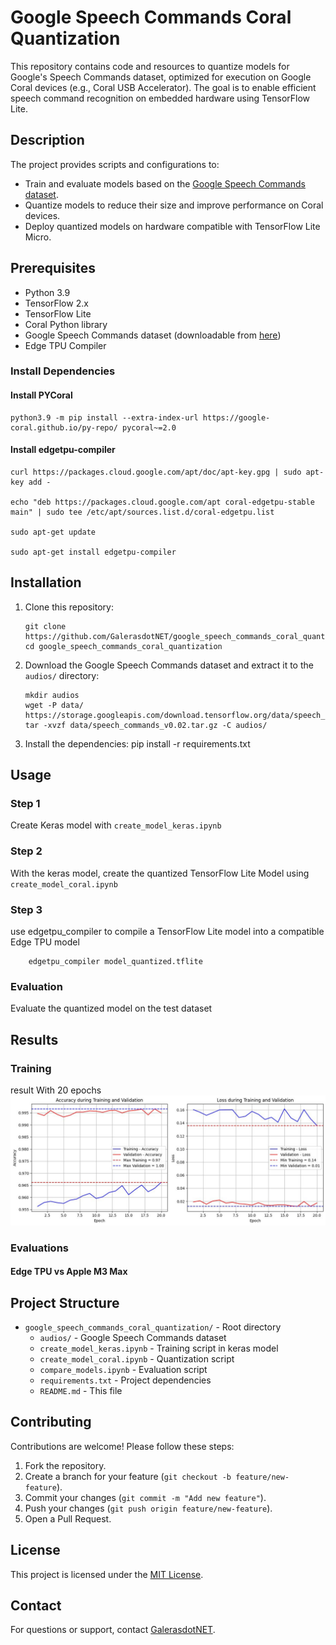 # Google Speech Commands Coral Quantization

This repository contains code and resources to quantize models for Google's Speech Commands dataset, optimized for execution on Google Coral devices (e.g., Coral USB Accelerator). The goal is to enable efficient speech command recognition on embedded hardware using TensorFlow Lite.

## Description

The project provides scripts and configurations to:
- Train and evaluate models based on the [Google Speech Commands dataset](https://ai.googleblog.com/2017/08/launching-speech-commands-dataset.html).
- Quantize models to reduce their size and improve performance on Coral devices.
- Deploy quantized models on hardware compatible with TensorFlow Lite Micro.

## Prerequisites

- Python 3.9
- TensorFlow 2.x
- TensorFlow Lite
- Coral Python library
- Google Speech Commands dataset (downloadable from [here](https://storage.googleapis.com/download.tensorflow.org/data/speech_commands_v0.02.tar.gz))
- Edge TPU Compiler

### Install Dependencies
#### Install PYCoral
    python3.9 -m pip install --extra-index-url https://google-coral.github.io/py-repo/ pycoral~=2.0

#### Install edgetpu-compiler
    curl https://packages.cloud.google.com/apt/doc/apt-key.gpg | sudo apt-key add -

    echo "deb https://packages.cloud.google.com/apt coral-edgetpu-stable main" | sudo tee /etc/apt/sources.list.d/coral-edgetpu.list

    sudo apt-get update

    sudo apt-get install edgetpu-compiler

    
## Installation

1. Clone this repository:
    ```
    git clone https://github.com/GalerasdotNET/google_speech_commands_coral_quantization.git
    cd google_speech_commands_coral_quantization
    ```

2. Download the Google Speech Commands dataset and extract it to the `audios/` directory:
   ```
   mkdir audios
   wget -P data/ https://storage.googleapis.com/download.tensorflow.org/data/speech_commands_v0.02.tar.gz
   tar -xvzf data/speech_commands_v0.02.tar.gz -C audios/
   ```

3. Install the dependencies:
   pip install -r requirements.txt

## Usage

### Step 1
Create Keras model with `create_model_keras.ipynb`

### Step 2
With the keras model, create the quantized TensorFlow Lite Model using `create_model_coral.ipynb`

### Step 3
use edgetpu_compiler to compile a TensorFlow Lite model into a compatible Edge TPU model
```
    edgetpu_compiler model_quantized.tflite
```


### Evaluation
Evaluate the quantized model on the test dataset

## Results

### Training
result With 20 epochs 
![Training loss - accuracy](./result_images/training.jpeg)

### Evaluations

#### Edge TPU vs Apple M3 Max

## Project Structure

- `google_speech_commands_coral_quantization/` - Root directory
  - `audios/`                       - Google Speech Commands dataset
  - `create_model_keras.ipynb`      - Training script in keras model
  - `create_model_coral.ipynb`      - Quantization script
  - `compare_models.ipynb`          - Evaluation script
  - `requirements.txt`              - Project dependencies
  - `README.md`                     - This file

## Contributing

Contributions are welcome! Please follow these steps:
1. Fork the repository.
2. Create a branch for your feature (`git checkout -b feature/new-feature`).
3. Commit your changes (`git commit -m "Add new feature"`).
4. Push your changes (`git push origin feature/new-feature`).
5. Open a Pull Request.

## License

This project is licensed under the [MIT License](LICENSE).

## Contact

For questions or support, contact [GalerasdotNET](mailto:galeras.net@udenar.edu.co).